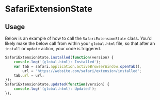 # SafariExtensionState

## Usage
Below is an example of how to call the `SafariExtensionState` class. You'd likely make the below call from within your `global.html` file, so that after an `install` or `update` action, your code is triggered.

``` javascript
SafariExtensionState.installed(function(version) {
    console.log('(global.html): Installed');
    var tab = safari.application.activeBrowserWindow.openTab(),
        url = 'https://website.com/safari/extension/installed';
    tab.url = url;
});
SafariExtensionState.updated(function(version) {
    console.log('(global.html): Updated');
});
```
